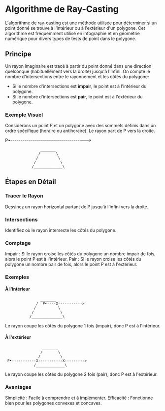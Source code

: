 # Algorithme de Ray-Casting

L'algorithme de ray-casting est une méthode utilisée pour déterminer si un point donné se trouve à l'intérieur ou à l'extérieur d'un polygone. Cet algorithme est fréquemment utilisé en infographie et en géométrie numérique pour divers types de tests de point dans le polygone.

## Principe

Un rayon imaginaire est tracé à partir du point donné dans une direction quelconque (habituellement vers la droite) jusqu'à l'infini.
On compte le nombre d'intersections entre le rayonnement et les côtés du polygone:

- Si le nombre d'intersections est **impair**, le point est à l'intérieur du polygone.
- Si le nombre d'intersections est **pair**, le point est à l'extérieur du polygone.

### Exemple Visuel

Considérons un point P et un polygone avec des sommets définis dans un ordre spécifique (horaire ou antihoraire). Le rayon part de P vers la droite.

P•-------------------------------------->

                    _______
                   /       \
                  /         \
                 /           \
                /_____________\

## Étapes en Détail

### Tracer le Rayon

Dessinez un rayon horizontal partant de P jusqu'à l'infini vers la droite.

### Intersections

Identifiez où le rayon intersecte les côtés du polygone.

### Comptage

Impair : Si le rayon croise les côtés du polygone un nombre impair de fois, alors le point P est à l'intérieur.
Pair : Si le rayon croise les côtés du polygone un nombre pair de fois, alors le point P est à l'extérieur.

### Exemples

#### À l'intérieur

                    _______
                  /  P•----X----------->      
                 /          \
                /            \
               /______________\
Le rayon coupe les côtés du polygone 1 fois (impair), donc P est à l'intérieur.

#### À l'extérieur

                     _______
                    /       \
                   /         \
     P•-----------X-----------X--------->
                 /_____________\
Le rayon coupe les côtés du polygone 2 fois (pair), donc P est à l'extérieur.

### Avantages

Simplicité : Facile à comprendre et à implémenter.
Efficacité : Fonctionne bien pour les polygones convexes et concaves.
